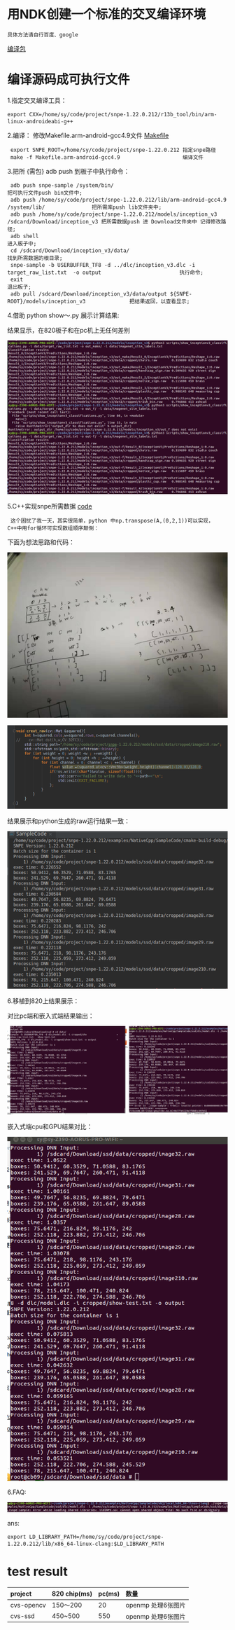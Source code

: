# 用NDK创建一个标准的交叉编译环境


    具体方法请自行百度、google
[编译包](https://pan.baidu.com/s/1UiNk6ZXswqvX_YQ1Ywlc5w)

# 编译源码成可执行文件
1.指定交叉编译工具：


    export CXX=/home/sy/code/project/snpe-1.22.0.212/r13b_tool/bin/arm-linux-androideabi-g++
2.编译：
  修改Makefile.arm-android-gcc4.9文件 [Makefile](data/Makefile.arm-android-gcc4.9)
  
  
     export SNPE_ROOT=/home/sy/code/project/snpe-1.22.0.212 指定snpe路径
     make -f Makefile.arm-android-gcc4.9                    编译文件
     
3.把所 {需包} adb push 到板子中执行命令：

 
     adb push snpe-sample /system/bin/                                                                把可执行文件push bin文件中;
     adb push /home/sy/code/project/snpe-1.22.0.212/lib/arm-android-gcc4.9 /system/lib/               把所需库push lib文件夹中;
     adb push /home/sy/code/project/snpe-1.22.0.212/models/inception_v3 /sdcard/Download/inception_v3 把所需数据push 进 Download文件夹中 记得修改路径;
     adb shell                                                                                        进入板子中;
     cd /sdcard/Download/inception_v3/data/                                                           找到所需数据的根目录;
     snpe-sample -b USERBUFFER_TF8 -d ../dlc/inception_v3.dlc -i target_raw_list.txt  -o output                         执行命令;
     exit                                                                                             退出板子;
     adb pull /sdcard/Download/inception_v3/data/output ${SNPE-ROOT}/models/inception_v3              把结果返回，以查看显示;
4.借助 python show～.py 展示计算结果:

结果显示，在820板子和在pc机上无任何差别


![](pic/snpe-c++-transplant.png)

5.C++实现snpe所需数据 [code](https://pan.baidu.com/s/1txfrN7S_JtM8DTXoYgfxCQ)


     这个困扰了我一天，其实很简单，python 中np.transpose(A,(0,2,1))可以实现，C++中用for循环可实现数组顺序颠倒：
   下面为想法思路和代码：
   
   ![](pic/c++rawscript.jpg)
   
   ![](pic/rawcode.png)
   
   
   结果展示和python生成的raw运行结果一致：
   
   ![](pic/snpec++rawtest.png)
 
6.移植到820上结果展示：

对比pc端和嵌入式端结果输出：

![](pic/testresult.png)

嵌入式端cpu和GPU结果对比：

![](pic/c++cpuGPU.png)
   
6.FAQ:
 
 ![pic](pic/faq.png)
 
 ans:[](https://www.cnblogs.com/Anker/p/3209876.html)
 
 
    export LD_LIBRARY_PATH=/home/sy/code/project/snpe-1.22.0.212/lib/x86_64-linux-clang:$LD_LIBRARY_PATH 
 

 # test result
   |project |  820 chip(ms)| pc(ms) |数量 |
|:-----|:----|:-----|:-----|
|cvs-opencv |150～200 | 20 | openmp 处理6张图片|
|cvs-ssd | 450~500|550 | openmp 处理6张图片 |



